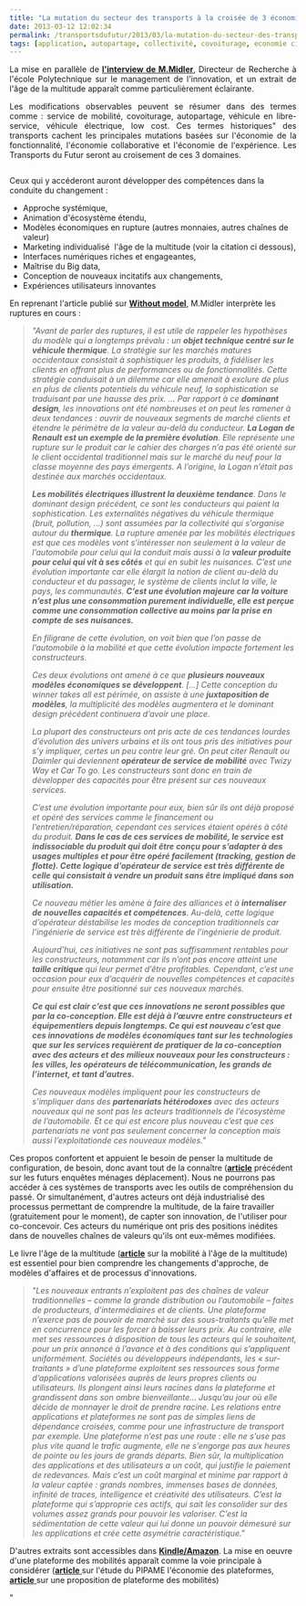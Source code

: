```yaml
---
title: "La mutation du secteur des transports à la croisée de 3 économies"
date: 2013-03-12 12:02:34
permalink: /transportsdufutur/2013/03/la-mutation-du-secteur-des-transports-a-la-croisee-de-3-economies.html
tags: [application, autopartage, collectivité, covoiturage, economie circulaire, Efficacité énergétique, Fablab, gouvernance, holoptisme, innovation, intelligence collective, internet, low cost, management de la mobilité, marketing individualisé, monnaie complémentaire, multimodes, open innovation, plate-forme, Plateforme d'idées, Service de mobilité]
---
```


<p style="text-align: justify">La mise en parallèle de <strong><a href="http://www.withoutmodel.com/article.php?ID=2778#.UT2Gr7Sii1o.twitter" target="_blank">l'interview de M.Midler</a></strong>, Directeur de Recherche à l'école Polytechnique sur le management de l'innovation, et un extrait de l'âge de la multitude apparaît comme particulièrement éclairante. </p> <p style="text-align: justify">Les modifications observables peuvent se résumer dans des termes comme : service de mobilité, covoiturage, autopartage, véhicule en libre-service, véhicule électrique, low cost. Ces termes historiques" des transports cachent les principales mutations basées sur l'économie de la fonctionnalité, l'économie collaborative et l'économie de l'expérience. Les Transports du Futur seront au croisement de ces 3 domaines. </p> <p style=""text-align: justify""> <a class=""asset-img-link"" href="https://gabrielplassat.github.io/transportsdufutur/wp-content/uploads/sites/6/old/6a0120a66d2ad4970b017c3794d114970b-pi.jpg""><img alt=""3économies"" class=""asset  asset-image at-xid-6a0120a66d2ad4970b017c3794d114970b"" src=""/wp-content/uploads/sites/6/old/6a0120a66d2ad4970b017c3794d114970b-500wi.jpg"" style=""margin-right: automargin-left: auto"" title=""3économies"" /></a><br /> </p>  <!--more-->   <p style=""text-align: justify"">Ceux qui y accéderont auront développer des compétences dans la conduite du changement :</p> <ul> <li> <div style=""text-align: justify"">Approche systémique,</div> </li> <li> <div style=""text-align: justify"">Animation d'écosystème étendu,</div> </li> <li> <div style=""text-align: justify"">Modèles économiques en rupture (autres monnaies, autres chaînes de valeur)</div> </li> <li> <div style=""text-align: justify"">Marketing individualisé  l'âge de la multitude (voir la citation ci dessous),</div> </li> <li> <div style=""text-align: justify"">Interfaces numériques riches et engageantes,</div> </li> <li> <div style=""text-align: justify"">Maîtrise du Big data,</div> </li> <li>Conception de nouveaux incitatifs aux changements,</li> <li>Expériences utilisateurs innovantes</li> </ul> <p style=""text-align: justify"">En reprenant l'article publié sur <strong><a href=""http://www.withoutmodel.com/article.php?ID=2778#.UT2Gr7Sii1o.twitter"" target=""_blank"">Without model</a></strong>, M.Midler interprète les ruptures en cours : </p> <blockquote> <p style=""text-align: justify""><em>"Avant de parler des ruptures, il est utile de rappeler les hypothèses du modèle qui a longtemps prévalu : un <strong>objet technique centré sur le véhicule thermique</strong>. La stratégie sur les marchés matures occidentaux consistait à sophistiquer les produits, à fidéliser les clients en offrant plus de performances ou de fonctionnalités. Cette stratégie conduisait à un dilemme car elle amenait à exclure de plus en plus de clients potentiels du véhicule neuf, la sophistication se traduisant par une hausse des prix. ... Par rapport à ce <strong>dominant design</strong>, les innovations ont été nombreuses et on peut les ramener à deux tendances : ouvrir de nouveaux segments de marché clients et étendre le périmètre de la valeur au-delà du conducteur. <strong>La Logan de Renault est un exemple de la première évolution</strong>. Elle représente une rupture sur le produit car le cahier des charges n’a pas été orienté sur le client occidental traditionnel mais sur le marché du neuf pour la classe moyenne des pays émergents. A l’origine, la Logan n’était pas destinée aux marchés occidentaux.</em></p> <p style=""text-align: justify""><em><strong>Les mobilités électriques illustrent la deuxième tendance</strong>. Dans le dominant design précédent, ce sont les conducteurs qui paient la sophistication. Les externalités négatives du véhicule thermique (bruit, pollution, …) sont assumées par la collectivité qui s’organise autour du <strong>thermique</strong>. La rupture amenée par les mobilités électriques est que ces modèles vont s’intéresser non seulement à la valeur de l’automobile pour celui qui la conduit mais aussi à la <strong>valeur produite pour celui qui vit à ses côtés</strong> et qui en subit les nuisances. C’est une évolution importante car elle élargit la notion de client au-delà du conducteur et du passager, le système de clients inclut la ville, le pays, les communautés. <strong>C’est une évolution majeure car la voiture n’est plus une consommation purement individuelle, elle est perçue comme une consommation collective au moins par la prise en compte de ses nuisances.</strong></em></p> <p style=""text-align: justify""><em>En filigrane de cette évolution, on voit bien que l’on passe de l’automobile à la mobilité et que cette évolution impacte fortement les constructeurs.</em></p> <p style=""text-align: justify""><em>Ces deux évolutions ont amené à ce que <strong>plusieurs nouveaux modèles économiques se développent</strong>. [...] Cette conception du winner takes all est périmée, on assiste à une <strong>juxtaposition de modèles</strong>, la multiplicité des modèles augmentera et le dominant design précédent continuera d’avoir une place.</em></p> <p style=""text-align: justify""><em>La plupart des constructeurs ont pris acte de ces tendances lourdes d’évolution des univers urbains et ils ont tous pris des initiatives pour s’y impliquer, certes un peu contre leur gré. On peut citer Renault ou Daimler qui deviennent <strong>opérateur de service de mobilité</strong> avec Twizy Way et Car To go. Les constructeurs sont donc en train de développer des capacités pour être présent sur ces nouveaux services.</em></p> <p style=""text-align: justify""><em>C’est une évolution importante pour eux, bien sûr ils ont déjà proposé et opéré des services comme le financement ou l’entretien/réparation, cependant ces services étaient opérés à côté du produit. <strong>Dans le cas de ces services de mobilité, le service est indissociable du produit qui doit être conçu pour s’adapter à des usages multiples et pour être opéré facilement (tracking, gestion de flotte). Cette logique d’opérateur de service est très différente de celle qui consistait à vendre un produit sans être impliqué dans son utilisation.</strong></em></p> <p style=""text-align: justify""><em>Ce nouveau métier les amène à faire des alliances et à <strong>internaliser de nouvelles capacités et compétences</strong>. Au-delà, cette logique d’opérateur déstabilise les modes de conception traditionnels car l’ingénierie de service est très différente de l’ingénierie de produit.</em></p> <p style=""text-align: justify""><em>Aujourd’hui, ces initiatives ne sont pas suffisamment rentables pour les constructeurs, notamment car ils n’ont pas encore atteint une <strong>taille critique</strong> qui leur permet d’être profitables. Cependant, c’est une occasion pour eux d’acquérir de nouvelles compétences et capacités pour ensuite être positionné sur ces nouveaux marchés.</em></p> <p style=""text-align: justify""><em><strong>Ce qui est clair c’est que ces innovations ne seront possibles que par la co-conception. Elle est déjà à l’œuvre entre constructeurs et équipementiers depuis longtemps. Ce qui est nouveau c’est que ces innovations de modèles économiques tant sur les technologies que sur les services requièrent de pratiquer de la co-conception avec des acteurs et des milieux nouveaux pour les constructeurs : les villes, les opérateurs de télécommunication, les grands de l’internet, et tant d’autres.</strong></em></p> <p style=""text-align: justify""><em>Ces nouveaux modèles impliquent pour les constructeurs de s’impliquer dans des <strong>partenariats hétérodoxes</strong> avec des acteurs nouveaux qui ne sont pas les acteurs traditionnels de l’écosystème de l’automobile. Et ce qui est encore plus nouveau c’est que ces partenariats ne vont pas seulement concerner la conception mais aussi l’exploitationde ces nouveaux modèles."</em></p> </blockquote> <p style=""text-align: justify"">Ces propos confortent et appuient le besoin de penser la multitude de configuration, de besoin, donc avant tout de la connaître (<strong><a href="https://gabrielplassat.github.io/transportsdufutur/2012/12/nous-pouvons-mieux-decider-si-nous-ameliorons-nos-connaissances-emd-suite.html"" target=""_blank"">article</a></strong> précédent sur les futurs enquêtes ménages déplacement). Nous ne pourrons pas accéder à ces systèmes de transports avec les outils de compréhension du passé. Or simultanément, d'autres acteurs ont déjà industrialisé des processus permettant de comprendre la multitude, de la faire travailler (gratuitement pour le moment), de capter son innovation, de l'utiliser pour co-concevoir. Ces acteurs du numérique ont pris des positions inédites dans de nouvelles chaînes de valeurs qu'ils ont eux-mêmes modifiées.</p> <p style=""text-align: justify"">Le livre l'âge de la multitude (<strong><a href="https://gabrielplassat.github.io/transportsdufutur/2013/02/les-transports-a-lage-de-la-multitude.html"" target=""_blank"">article</a></strong> sur la mobilité à l'âge de la multitude) est essentiel pour bien comprendre les changements d'approche, de modèles d'affaires et de processus d'innovations.</p> <blockquote> <p style=""text-align: justify""><em>"Les nouveaux entrants n’exploitent pas des chaînes de valeur traditionnelles – comme la grande distribution ou l’automobile – faites de producteurs, d’intermédiaires et de clients. Une plateforme n’exerce pas de pouvoir de marché sur des sous-traitants qu’elle met en concurrence pour les forcer à baisser leurs prix. Au contraire, elle met ses ressources à disposition de tous les acteurs qui le souhaitent, pour un prix annoncé à l’avance et à des conditions qui s’appliquent uniformément. Sociétés ou développeurs indépendants, les « sur-traitants » d’une plateforme exploitent ses ressources sous forme d’applications valorisées auprès de leurs propres clients ou utilisateurs. Ils plongent ainsi leurs racines dans la plateforme et grandissent dans son ombre bienveillante… Jusqu’au jour où elle décide de monnayer le droit de prendre racine. Les relations entre applications et plateformes ne sont pas de simples liens de dépendance croisées, comme pour une infrastructure de transport par exemple. Une plateforme n’est pas une route : elle ne s’use pas plus vite quand le trafic augmente, elle ne s’engorge pas aux heures de pointe ou les jours de grands départs. Bien sûr, la multiplication des applications et des utilisateurs a un coût, qui justifie le paiement de redevances. Mais c’est un coût marginal et minime par rapport à la valeur captée : grands nombres, immenses bases de données, infinité de traces, intelligence et créativité des utilisateurs. C’est la plateforme qui s’approprie ces actifs, qui sait les consolider sur des volumes assez grands pour pouvoir les valoriser. C’est la sédimentation de cette valeur qui lui donne un pouvoir démesuré sur les applications et crée cette asymétrie caractéristique."</em></p> </blockquote> <p style=""text-align: justify"">D'autres extraits sont accessibles dans <strong><a href=""https://kindle.amazon.com/work/lage-multitude-entreprendre-revolution-ebook/B0083SAK1A/B007YIFW40"" target=""_blank"">Kindle/Amazon</a></strong>. La mise en oeuvre d'une plateforme des mobilités apparaît comme la voie principale à considérer (<a href="https://gabrielplassat.github.io/transportsdufutur/2013/03/vers-leconomie-des-plate-formes-nouvelle-etude-du-pipame-sur-la-location-de-biens-et-services.html"" target=""_blank""><strong>article</strong> </a>sur l'étude du PIPAME l'économie des plateformes, <a href="https://gabrielplassat.github.io/transportsdufutur/2013/02/vw-xl1-prefigure-sans-doute-lautomobile-du-futur-ce-vehicule-objet-etait-previsible-depuis-des-dizaines-dannees.html"" target=""_blank""><strong>article</strong> </a>sur une proposition de plateforme des mobilités)</p>"

